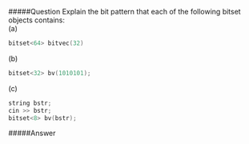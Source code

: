 #####Question
Explain the bit pattern that each of the following bitset objects contains:  
(a)
```cpp
bitset<64> bitvec(32)
```
(b)
```cpp
bitset<32> bv(1010101);
```
(c)
```cpp
string bstr;
cin >> bstr;
bitset<8> bv(bstr);
```
#####Answer
